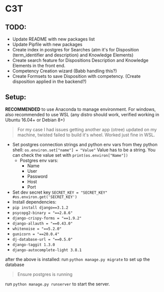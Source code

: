 # C3T

## TODO: 
- Update README with new packages list
- Update Pipfile with new packages
- Create index in postgres for Searches (atm it's for Disposition (term_identifier and description) and Knowledge Elements)
- Create search feature for Dispositions Description and Knowledge Elements in the front end. 
- Competency Creation wizard (Babb handling this?)
- Create Formsets to save Disposition with competency. (Create disposition applied in the backend?)

## Setup: 
**RECOMMENDED** to use Anaconda to manage environment. For windows, also recommended to use WSL (any distro should work, verified working in Ubuntu 16.04+ or Debian 8+)
> For my case I had issues getting another app (otree) updated on my machine, twisted failed to build it's wheel. Worked just fine in WSL.  

- Set postgres connection strings and python env vars from they python shell:  `os.environ.set["name"] = "Value"` Value has to be a string. You can check the value set with `print(os.environ["Name"])`
    - Postgres env vars: 
        - Name
        - User
        - Password
        - Host
        - Port
- Set dev secret key `SECRET_KEY = "SECRET_KEY" #os.environ.get('SECRET_KEY')`
- Install dependencies: 
- `pip install django==3.1.2`
- `psycopg2-binary = "==2.8.6"`
- `django-crispy-forms = "==1.9.2"`
- `django-allauth = "==0.43.0"`
- `whitenoise = "==5.2.0"`
- `gunicorn = "==20.0.4"`
- `dj-database-url = "==0.5.0"`
- `django-taggit 1.3.0`
- `django-autocomplete-light 3.8.1 `


after the above is installed: run `python manage.py migrate` to set up the database  
> Ensure postgres is running

run `python manage.py runserver` to start the server. 